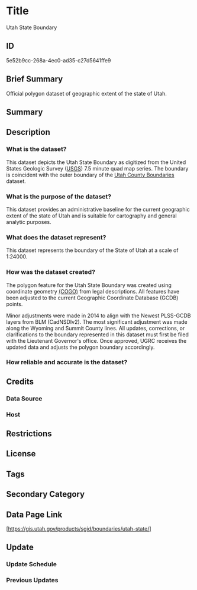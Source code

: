 # Title

Utah State Boundary

## ID

5e52b9cc-268a-4ec0-ad35-c27d5641ffe9

## Brief Summary

Official polygon dataset of geographic extent of the state of Utah.

## Summary

## Description

### What is the dataset?

This dataset depicts the Utah State Boundary as digitized from the United States Geologic Survey ([USGS](https://www.usgs.gov/)) 7.5 minute quad map series. The boundary is coincident with the outer boundary of the [Utah County Boundaries](https://gis.utah.gov/products/sgid/boundaries/county/) dataset.

### What is the purpose of the dataset?

This dataset provides an administrative baseline for the current geographic extent of the state of Utah and is suitable for cartography and general analytic purposes.

### What does the dataset represent?

This dataset represents the boundary of the State of Utah at a scale of 1:24000.

### How was the dataset created?

The polygon feature for the Utah State Boundary was created using coordinate geometry [(COGO)](https://pro.arcgis.com/en/pro-app/latest/help/editing/introduction-to-cogo.htm) from legal descriptions. All features have been adjusted to the current Geographic Coordinate Database (GCDB) points.

Minor adjustments were made in 2014 to align with the Newest PLSS-GCDB layers from BLM (CadNSDIv2). The most significant adjustment was made along the Wyoming and Summit County lines. All updates, corrections, or clarifications to the boundary represented in this dataset must first be filed with the Lieutenant Governor's office. Once approved, UGRC receives the updated data and adjusts the polygon boundary accordingly.

### How reliable and accurate is the dataset?

## Credits

### Data Source

### Host

## Restrictions

## License

## Tags

## Secondary Category

## Data Page Link

[https://gis.utah.gov/products/sgid/boundaries/utah-state/]

## Update

### Update Schedule

### Previous Updates
